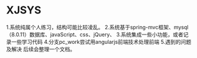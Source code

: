 # XJSYS
1.系统纯属个人练习，结构可能比较凌乱。
2.系统基于spring-mvc框架、mysql（8.0.11）数据库、javaScript、css、jQuery、
3.系统集成一些小功能，或者记录一些学习代码
4.分支pc_work尝试用angularjs前端技术处理前端
5.遇到的问题及解决
  后续会整理一个文档。
